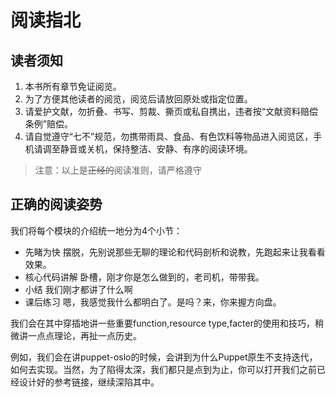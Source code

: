 # 阅读指北

## 读者须知

1. 本书所有章节免证阅览。 
2. 为了方便其他读者的阅览，阅览后请放回原处或指定位置。 
3. 请爱护文献，勿折叠、书写、剪裁、撕页或私自携出，违者按“文献资料赔偿条例”赔偿。 
4. 请自觉遵守“七不”规范，勿携带雨具、食品、有色饮料等物品进入阅览区，手机请调至静音或关机，保持整洁、安静、有序的阅读环境。

> 注意：以上是~~正经的~~阅读准则，请严格遵守


## 正确的阅读姿势

我们将每个模块的介绍统一地分为4个小节：

* 先睹为快  摆脱，先别说那些无聊的理论和代码剖析和说教，先跑起来让我看看效果。
* 核心代码讲解  卧槽，刚才你是怎么做到的，老司机，带带我。
* 小结     我们刚才都讲了什么啊
* 课后练习  嗯，我感觉我什么都明白了。是吗？来，你来握方向盘。

我们会在其中穿插地讲一些重要function,resource type,facter的使用和技巧，稍微讲一点点理论，再扯一点历史。

例如，我们会在讲puppet-oslo的时候，会讲到为什么Puppet原生不支持迭代，如何去实现。当然，为了陷得太深，我们都只是点到为止，你可以打开我们之前已经设计好的参考链接，继续深陷其中。

